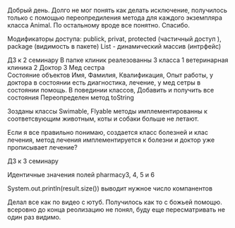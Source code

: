 Добрый день.
Долго не мог понять как делать исключение, получилось только с помощью переопредиления метода для каждого экземпляра класса Animal.
По остальному вроде все понятно.
Спасибо.

Модификаторы доступа:
publick, privat, protected (частичный доступ ), package (видимость в пакете)
List - динамический массив (интрфейс)


ДЗ к 2 семинару
В папке клиник реалезованны 3 класса 
1 ветеринарная клиника
2 Доктор
3 Мед сестра   
Состояние объектов Имя, Фамилия, Квалификация, Опыт работы, у доктора в состоянии есть диагностика, лечение, у мед сетры в состоянии помощь.
В повединии классов, Добавить и получить все состояния
Переопределен метод toString

Зозданы классы Swimable, Flyable методы имплементированны к соответсвующим животным, коты и собаки больше не летают.

Если я все правильно понимаю, создается класс болезней и клас лечения, метод лечения имплементируется к болезни и доктор уже прописывает лечение? 

ДЗ к 3 семинару

<!-- Создайте несколько экземпляров Pharmacy, причем, чтобы среди них было хотя бы два экземпляра
с полностью идентичными значениями полей.

Сделать так, чтобы после выполнения кода ниже, в сете result были только уникальные объекты.
Set<Pharmacy> result = new HashSet<>(множество из нескольких лекарств);
System.out.println(result.size()); // тут вывод должен быть равен количеству УНИКАЛЬНЫХ экземпляров Pharmacy!

Добавить интерфейс Copmparable<Pharmacy> к классу Pharmacy. Переопределить метод compareTo()
подсказка: можно добавить, а можно не добавлять в класс поля; -->


Идентичные значения полей pharmacy3, 4, 5 и 6

System.out.println(result.size())  выводит нужное число компанентов


<!-- Реализовать свой LinkedList с методами вставки в начало, конец списка, получения размера списка и получения
элемента по индексу. (можете выбрать список однонаправленный или двунаправленный, по желанию) -->

Делал все  как по видео с ютуб.
Получилось как то с божьей помощю.
всеровно до конца реолизацию не понял, буду еще пересматривать не один раз видимо.









